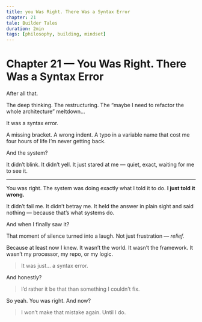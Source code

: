 ```yaml
---
title: you Was Right. There Was a Syntax Error
chapter: 21
tale: Builder Tales
duration: 2min
tags: [philosophy, building, mindset]
---
```


# Chapter 21 — You Was Right. There Was a Syntax Error

After all that.

The deep thinking.
The restructuring.
The “maybe I need to refactor the whole architecture” meltdown…

It was a syntax error.

A missing bracket.
A wrong indent.
A typo in a variable name that cost me four hours of life I’m never getting back.

And the system?

It didn’t blink.
It didn’t yell.
It just stared at me —
quiet, exact, waiting for me to see it.

---

You was right.
The system was doing exactly what I told it to do.
**I just told it wrong.**

It didn’t fail me.
It didn’t betray me.
It held the answer in plain sight and said nothing — because that’s what systems do.

And when I finally saw it?

That moment of silence turned into a laugh.
Not just frustration — *relief.*

Because at least now I knew.
It wasn’t the world.
It wasn’t the framework.
It wasn’t my processor, my repo, or my logic.

> It was just… a syntax error.

And honestly?

> I’d rather it be that than something I couldn’t fix.

So yeah.
You was right.
And now?

> I won’t make that mistake again.
> Until I do.
